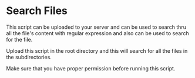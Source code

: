# Search Files 

This script can be uploaded to your server and can be used to search thru all the file's content with regular expression and also can be used to search for the file.

Upload this script in the root directory and this will search for all the files in the subdirectories.

Make sure that you have proper permission before running this script.
